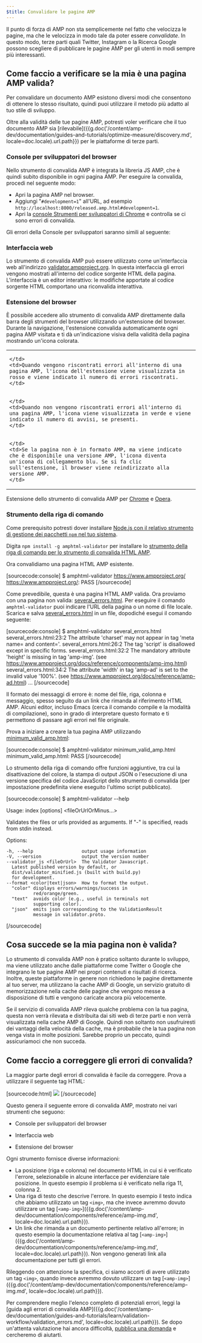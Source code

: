 ```yaml
---
$title: Convalidare le pagine AMP
---
```


Il punto di forza di AMP non sta semplicemente nel fatto che velocizza le pagine, ma che le velocizza in modo tale da poter essere *convalidate*. In questo modo, terze parti quali Twitter, Instagram o la Ricerca Google possono scegliere di pubblicare le pagine AMP per gli utenti in modi sempre più interessanti.

## Come faccio a verificare se la mia è una pagina AMP valida?

Per convalidare un documento AMP esistono diversi modi che consentono di ottenere lo stesso risultato, quindi puoi utilizzare il metodo più adatto al tuo stile di sviluppo.

Oltre alla validità delle tue pagine AMP, potresti voler verificare che il tuo documento AMP sia [rilevabile]({{g.doc('/content/amp-dev/documentation/guides-and-tutorials/optimize-measure/discovery.md', locale=doc.locale).url.path}}) per le piattaforme di terze parti.

### Console per sviluppatori del browser

Nello strumento di convalida AMP è integrata la libreria JS AMP, che è quindi subito disponibile in ogni pagina AMP. Per eseguire la convalida, procedi nel seguente modo:

  * Apri la pagina AMP nel browser.
  * Aggiungi "`#development=1`" all'URL, ad esempio `http://localhost:8000/released.amp.html#development=1`.
  * Apri la [console Strumenti per sviluppatori di Chrome](https://developers.google.com/web/tools/chrome-devtools/debug/console/) e controlla se ci sono errori di convalida.

Gli errori della Console per sviluppatori saranno simili al seguente:

<amp-img src="/static/img/docs/validator_errors.png" width="713" height="243" alt="Screenshot degli errori di convalida AMP nella console per sviluppatori di Chrome" layout="responsive"></amp-img>

### Interfaccia web

Lo strumento di convalida AMP può essere utilizzato come un'interfaccia web all'indirizzo [validator.ampproject.org](https://validator.ampproject.org/). In questa interfaccia gli errori vengono mostrati all'interno del codice sorgente HTML della pagina.
L'interfaccia è un editor interattivo: le modifiche apportate al codice sorgente HTML comportano una riconvalida interattiva.

<amp-img src="/static/img/docs/validator_web_ui.png" width="660" height="507" alt="Screenshot di validator.ampproject.org con esempi di errori." layout="responsive"></amp-img>

### Estensione del browser

È possibile accedere allo strumento di convalida AMP direttamente dalla barra degli strumenti del browser utilizzando un'estensione del browser. Durante la navigazione, l'estensione convalida automaticamente ogni pagina AMP visitata e ti dà un'indicazione visiva della validità della pagina mostrando un'icona colorata.

<table>
  <tr>
    <td>
      <amp-img src="/static/img/docs/validator_icon_invalid.png" width="20" height="20" alt="Icona AMP rossa che indica un documento AMP non valido."></amp-img>

    </td>
    <td>Quando vengono riscontrati errori all'interno di una pagina AMP, l'icona dell'estensione viene visualizzata in rosso e viene indicato il numero di errori riscontrati.
    </td>
  </tr>
  <tr>
    <td>
      <amp-img src="/static/img/docs/validator_icon_valid.png" width="20" height="20" alt="Icona AMP verde che indica un documento AMP valido."></amp-img>

    </td>
    <td>Quando non vengono riscontrati errori all'interno di una pagina AMP, l'icona viene visualizzata in verde e viene indicato il numero di avvisi, se presenti.
    </td>
  </tr>
  <tr>
    <td>
      <amp-img src="/static/img/docs/validator_icon_link.png" width="20" height="20" alt="Icona AMP blu che indica l&#39;esistenza di una variante HTML AMP, accessibile facendo clic."></amp-img>

    </td>
    <td>Se la pagina non è in formato AMP, ma viene indicato che è disponibile una versione AMP, l'icona diventa un'icona di collegamento blu. Se si fa clic sull'estensione, il browser viene reindirizzato alla versione AMP.
    </td>
  </tr>
</table>

Estensione dello strumento di convalida AMP per [Chrome](https://chrome.google.com/webstore/detail/amp-validator/nmoffdblmcmgeicmolmhobpoocbbmknc) e [Opera](https://addons.opera.com/it/extensions/details/amp-validator/?display=en).

### Strumento della riga di comando

Come prerequisito potresti dover installare <a href="https://docs.npmjs.com/getting-started/installing-node">Node.js con il relativo strumento di gestione dei pacchetti `npm` nel tuo sistema</a>.

Digita `npm install -g amphtml-validator` per installare lo [strumento della riga di comando per lo strumento di convalida HTML AMP](https://www.npmjs.com/package/amphtml-validator).

Ora convalidiamo una pagina HTML AMP esistente.

[sourcecode:console]
$ amphtml-validator https://www.ampproject.org/
https://www.ampproject.org/: PASS
[/sourcecode]

Come prevedibile, questa è una pagina HTML AMP valida. Ora proviamo con una pagina non valida: [several_errors.html](https://raw.githubusercontent.com/ampproject/amphtml/master/validator/testdata/feature_tests/several_errors.html). Per eseguire il comando `amphtml-validator` puoi indicare l'URL della pagina o un nome di file locale. Scarica e salva [several_errors.html](https://raw.githubusercontent.com/ampproject/amphtml/master/validator/testdata/feature_tests/several_errors.html) in un file, dopodiché esegui il comando seguente:

[sourcecode:console]
$ amphtml-validator several_errors.html
several_errors.html:23:2 The attribute 'charset' may not appear in tag 'meta name= and content='.
several_errors.html:26:2 The tag 'script' is disallowed except in specific forms.
several_errors.html:32:2 The mandatory attribute 'height' is missing in tag 'amp-img'. (see https://www.ampproject.org/docs/reference/components/amp-img.html)
several_errors.html:34:2 The attribute 'width' in tag 'amp-ad' is set to the invalid value '100%'. (see https://www.ampproject.org/docs/reference/amp-ad.html)
...
[/sourcecode]

Il formato dei messaggi di errore è: nome del file, riga, colonna e messaggio, spesso seguito da un link che rimanda al riferimento HTML AMP. Alcuni editor, incluso Emacs (cerca il comando compile e la modalità di compilazione), sono in grado di interpretare questo formato e ti permettono di passare agli errori nel file originale.

Prova a iniziare a creare la tua pagina AMP utilizzando [minimum_valid_amp.html](https://raw.githubusercontent.com/ampproject/amphtml/master/validator/testdata/feature_tests/minimum_valid_amp.html):

[sourcecode:console]
$ amphtml-validator minimum_valid_amp.html
minimum_valid_amp.html: PASS
[/sourcecode]

Lo strumento della riga di comando offre funzioni aggiuntive, tra cui la disattivazione del colore, la stampa di output JSON o l'esecuzione di una versione specifica del codice JavaScript dello strumento di convalida (per impostazione predefinita viene eseguito l'ultimo script pubblicato).

[sourcecode:console]
$ amphtml-validator --help

  Usage: index [options] <fileOrUrlOrMinus...>

  Validates the files or urls provided as arguments. If "-" is
  specified, reads from stdin instead.

  Options:

    -h, --help                  output usage information
    -V, --version               output the version number
    --validator_js <fileOrUrl>  The Validator Javascript.
      Latest published version by default, or
      dist/validator_minified.js (built with build.py)
      for development.
    --format <color|text|json>  How to format the output.
      "color" displays errors/warnings/success in
              red/orange/green.
      "text"  avoids color (e.g., useful in terminals not
              supporting color).
      "json"  emits json corresponding to the ValidationResult
              message in validator.proto.
[/sourcecode]

## Cosa succede se la mia pagina non è valida?

Lo strumento di convalida AMP non è pratico soltanto durante lo sviluppo, ma viene utilizzato anche dalle piattaforme come Twitter o Google che integrano le tue pagine AMP nei propri contenuti e risultati di ricerca. Inoltre, queste piattaforme in genere non richiedono le pagine direttamente al tuo server, ma utilizzano la cache AMP di Google, un servizio gratuito di memorizzazione nella cache delle pagine che vengono messe a disposizione di tutti e vengono caricate ancora più velocemente.

Se il servizio di convalida AMP rileva qualche problema con la tua pagina, questa non verrà rilevata e distribuita dai siti web di terze parti e non verrà visualizzata nella cache AMP di Google. Quindi non soltanto non usufruiresti dei vantaggi della velocità della cache, ma è probabile che la tua pagina non venga vista in molte posizioni. Sarebbe proprio un peccato, quindi assicuriamoci che non succeda.

## Come faccio a correggere gli errori di convalida?

La maggior parte degli errori di convalida è facile da correggere. Prova a utilizzare il seguente tag HTML:

[sourcecode:html]
<img src="cat.png">
[/sourcecode]

Questo genera il seguente errore di convalida AMP, mostrato nei vari strumenti che seguono:

 * Console per sviluppatori del browser
<amp-img alt="Errore AMP: Il tag &quot;img&quot; può comparire solo come discendente del tag &quot;noscript&quot;. Forse intendevi &quot;amp-img&quot;? riga 11, colonna 2" height="30" src="/static/img/docs/validator_console_imgerror.png" width="696" layout="responsive"></amp-img>

 * Interfaccia web
<amp-img alt="Errore AMP: Il tag &quot;img&quot; può comparire solo come discendente del tag &quot;noscript&quot;. Forse intendevi &quot;amp-img&quot;? riga 11, colonna 2" height="58" src="/static/img/docs/validator_webui_imgerror.png" width="676" layout="responsive"></amp-img>

 * Estensione del browser
<amp-img alt="Errore AMP: Il tag &quot;img&quot; può comparire solo come discendente del tag &quot;noscript&quot;. Forse intendevi &quot;amp-img&quot;? riga 11, colonna 2" height="108" src="/static/img/docs/validator_extension_imgerror.png" width="724" layout="responsive"></amp-img>

Ogni strumento fornisce diverse informazioni:

  * La posizione (riga e colonna) nel documento HTML in cui si è verificato l'errore, selezionabile in alcune interfacce per evidenziare tale posizione. In questo esempio il problema si è verificato nella riga 11, colonna 2.
  * Una riga di testo che descrive l'errore. In questo esempio il testo indica che abbiamo utilizzato un tag `<img>`, ma che invece avremmo dovuto utilizzare un tag [`<amp-img>`]({{g.doc('/content/amp-dev/documentation/components/reference/amp-img.md', locale=doc.locale).url.path}}).
  * Un link che rimanda a un documento pertinente relativo all'errore; in questo esempio la documentazione relativa al tag [`<amp-img>`]({{g.doc('/content/amp-dev/documentation/components/reference/amp-img.md', locale=doc.locale).url.path}}). Non vengono generati link alla documentazione per tutti gli errori.

Rileggendo con attenzione la specifica, ci siamo accorti di avere utilizzato un tag `<img>`, quando invece avremmo dovuto utilizzare un tag [`<amp-img>`]({{g.doc('/content/amp-dev/documentation/components/reference/amp-img.md', locale=doc.locale).url.path}}).

Per comprendere meglio l'elenco completo di potenziali errori, leggi la [guida agli errori di convalida AMP]({{g.doc('/content/amp-dev/documentation/guides-and-tutorials/learn/validation-workflow/validation_errors.md', locale=doc.locale).url.path}}).
Se dopo un'attenta valutazione hai ancora difficoltà, [pubblica una domanda](http://stackoverflow.com/questions/tagged/amp-html) e cercheremo di aiutarti.
